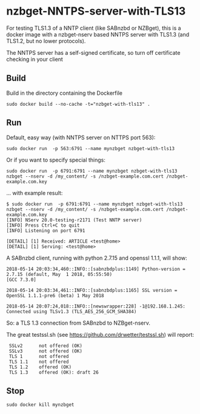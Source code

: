# nzbget-NNTPS-server-with-TLS13

For testing TLS1.3 of a NNTP client (like SABnzbd or NZBget), this is a docker image with a nzbget-nserv based NNTPS server with TLS1.3 (and TLS1.2, but no lower protocols).

The NNTPS server has a self-signed certificate, so turn off certificate checking in your client

## Build

Build in the directory containing the Dockerfile

```
sudo docker build --no-cache -t="nzbget-with-tls13" .
```

## Run
Default, easy way (with NNTPS server on NTTPS port 563):
```
sudo docker run  -p 563:6791 --name mynzbget nzbget-with-tls13
```
Or if you want to specify special things:

```
sudo docker run  -p 6791:6791 --name mynzbget nzbget-with-tls13    nzbget --nserv -d /my_content/ -s /nzbget-example.com.cert /nzbget-example.com.key
```
... with example result:

```
$ sudo docker run  -p 6791:6791 --name mynzbget nzbget-with-tls13    nzbget --nserv -d /my_content/ -s /nzbget-example.com.cert /nzbget-example.com.key
[INFO] NServ 20.0-testing-r2171 (Test NNTP server)
[INFO] Press Ctrl+C to quit
[INFO] Listening on port 6791

[DETAIL] [1] Received: ARTICLE <test@home>
[DETAIL] [1] Serving: <test@home>

```

A SABnzbd client, running with python 2.7.15 and openssl 1.1.1, will show:
```
2018-05-14 20:03:34,460::INFO::[sabnzbdplus:1149] Python-version = 2.7.15 (default, May  1 2018, 05:55:50) 
[GCC 7.3.0]

2018-05-14 20:03:34,461::INFO::[sabnzbdplus:1165] SSL version = OpenSSL 1.1.1-pre6 (beta) 1 May 2018

2018-05-14 20:07:24,018::INFO::[newswrapper:228] -1@192.168.1.245: Connected using TLSv1.3 (TLS_AES_256_GCM_SHA384)
```
So: a TLS 1.3 connection from SABnzbd to NZBget-nserv.

The great testssl.sh (see https://github.com/drwetter/testssl.sh) will report:
```
 SSLv2      not offered (OK)
 SSLv3      not offered (OK)
 TLS 1      not offered
 TLS 1.1    not offered
 TLS 1.2    offered (OK)
 TLS 1.3    offered (OK): draft 26
```


## Stop
```
sudo docker kill mynzbget
```

